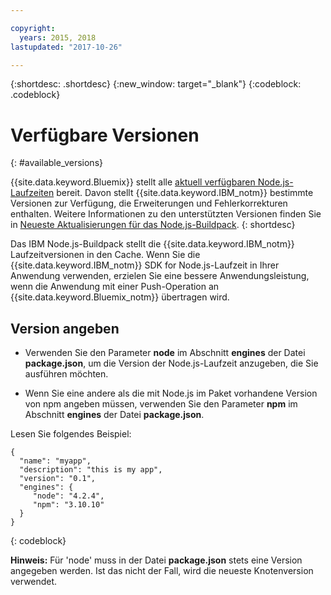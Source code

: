 ```yaml
---

copyright:
  years: 2015, 2018
lastupdated: "2017-10-26"

---
```


{:shortdesc: .shortdesc}
{:new_window: target="_blank"}
{:codeblock: .codeblock}

# Verfügbare Versionen
{: #available_versions}

{{site.data.keyword.Bluemix}} stellt alle [aktuell verfügbaren Node.js-Laufzeiten](http://nodejs.org/dist/) bereit. Davon stellt {{site.data.keyword.IBM_notm}} bestimmte Versionen zur Verfügung, die Erweiterungen und Fehlerkorrekturen enthalten. Weitere Informationen zu den unterstützten Versionen finden Sie in [Neueste Aktualisierungen für das Node.js-Buildpack](/docs/runtimes/nodejs/updates.html).
{: shortdesc}

Das IBM Node.js-Buildpack stellt die {{site.data.keyword.IBM_notm}} Laufzeitversionen in den Cache. Wenn Sie die {{site.data.keyword.IBM_notm}} SDK for Node.js-Laufzeit in Ihrer Anwendung verwenden, erzielen Sie eine bessere Anwendungsleistung, wenn die Anwendung mit einer Push-Operation an {{site.data.keyword.Bluemix_notm}} übertragen wird.

## Version angeben

* Verwenden Sie den Parameter **node** im Abschnitt **engines** der Datei **package.json**, um die Version der Node.js-Laufzeit anzugeben, die Sie ausführen möchten.

* Wenn Sie eine andere als die mit Node.js im Paket vorhandene Version von npm angeben müssen, verwenden Sie den Parameter **npm** im Abschnitt **engines** der Datei **package.json**.  

Lesen Sie folgendes Beispiel:

```
{
  "name": "myapp",
  "description": "this is my app",
  "version": "0.1",
  "engines": {
     "node": "4.2.4",
     "npm": "3.10.10"
  }
}
```
{: codeblock}

**Hinweis:** Für 'node' muss in der Datei **package.json** stets eine Version angegeben werden. Ist das nicht der Fall, wird die neueste Knotenversion verwendet.
